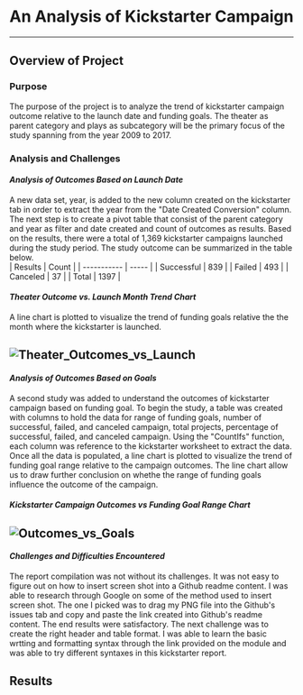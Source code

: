 # An Analysis of Kickstarter Campaign
---
## **Overview of Project**
### Purpose
The purpose of the project is to analyze the trend of kickstarter campaign outcome relative to the launch date and funding goals. The theater as parent category and plays as subcategory will be the primary focus of the study spanning from the year 2009 to 2017.
### Analysis and Challenges
#### *Analysis of Outcomes Based on Launch Date*
A new data set, year, is added to the new column created on the kickstarter tab in order to extract the year from the "Date Created Conversion" column. The next step is to create a pivot table that consist of the parent category and year as filter and date created and count of outcomes as results. Based on the results, there were a total of 1,369 kickstarter campaigns launched during the study period. The study outcome can be summarized in the table below.  
|   Results   | Count |
| ----------- | ----- | 
| Successful  |  839  |
| Failed      |  493  |
| Canceled    |  37   |
| Total       | 1397  |
#### *Theater Outcome vs. Launch Month Trend Chart*
A line chart is plotted to visualize the trend of funding goals relative the the month where the kickstarter is launched. 

![Theater_Outcomes_vs_Launch](https://user-images.githubusercontent.com/70525492/92652912-375b0080-f2b3-11ea-952a-5901e397599f.png)
---
#### *Analysis of Outcomes Based on Goals*
A second study was added to understand the outcomes of kickstarter campaign based on funding goal. To begin the study, a table was created with columns to hold the data for range of funding goals, number of successful, failed, and canceled campaign, total projects, percentage of successful, failed, and canceled campaign. Using the "CountIfs" function, each column was reference to the kickstarter worksheet to extract the data. Once all the data is populated, a line chart is plotted to visualize the trend of funding goal range relative to the campaign outcomes. The line chart allow us to draw further conclusion on whethe the range of funding goals influence the outcome of the campaign. 
#### *Kickstarter Campaign Outcomes vs Funding Goal Range Chart*
![Outcomes_vs_Goals](https://user-images.githubusercontent.com/70525492/92654413-65414480-f2b5-11ea-9e41-f915b27e588d.png)
---
#### *Challenges and Difficulties Encountered*
The report compilation was not without its challenges. It was not easy to figure out on how to insert screen shot into a Github readme content. I was able to research through Google on some of the method used to insert screen shot. The one I picked was to drag my PNG file into the Github's issues tab and copy and paste the link created into Github's readme content. The end results were satisfactory. The next challenge was to create the right header and table format. I was able to learn the basic wrtting and formatting syntax through the link provided on the module and was able to try different syntaxes in this kickstarter report.
## Results

